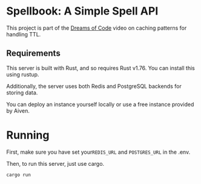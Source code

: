 # Spellbook: A Simple Spell API

This project is part of the [Dreams of Code](https://youtube.com/@dreamsofcode) video
on caching patterns for handling TTL.

## Requirements

This server is built with Rust, and so requires Rust v1.76. You can install this 
using rustup.

Additionally, the server uses both Redis and PostgreSQL backends for storing data.

You can deploy an instance yourself locally or use a free instance provided by
Aiven.

# Running

First, make sure you have set your`REDIS_URL` and `POSTGRES_URL` in the .env.

Then, to run this server, just use cargo.

```
cargo run 
```
